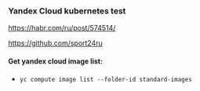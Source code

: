### Yandex Cloud kubernetes test

https://habr.com/ru/post/574514/

https://github.com/sport24ru

#### Get yandex cloud image list: </br>
- `yc compute image list --folder-id standard-images` </br>
